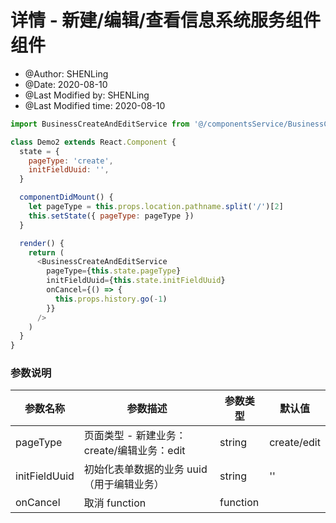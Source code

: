 # 详情 - 新建/编辑/查看信息系统服务组件 组件

- @Author: SHENLing
- @Date: 2020-08-10
- @Last Modified by: SHENLing
- @Last Modified time: 2020-08-10

```js
import BusinessCreateAndEditService from '@/componentsService/BusinessCreateAndEditService'

class Demo2 extends React.Component {
  state = {
    pageType: 'create',
    initFieldUuid: '',
  }

  componentDidMount() {
    let pageType = this.props.location.pathname.split('/')[2]
    this.setState({ pageType: pageType })
  }

  render() {
    return (
      <BusinessCreateAndEditService
        pageType={this.state.pageType}
        initFieldUuid={this.state.initFieldUuid}
        onCancel={() => {
          this.props.history.go(-1)
        }}
      />
    )
  }
}
```

### 参数说明

| 参数名称      | 参数描述                                   | 参数类型 | 默认值      |
| ------------- | ------------------------------------------ | -------- | ----------- |
| pageType      | 页面类型 - 新建业务：create/编辑业务：edit | string   | create/edit |
| initFieldUuid | 初始化表单数据的业务 uuid（用于编辑业务）  | string   | ''          |
| onCancel      | 取消 function                              | function |             |
